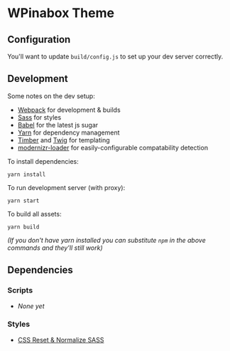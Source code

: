 WPinabox Theme
=======================

Configuration
--------------

You'll want to update `build/config.js` to set up your dev server correctly.

Development
------------

Some notes on the dev setup:

 * [Webpack](https://webpack.js.org/) for development & builds
 * [Sass](https://sass-lang.com/) for styles
 * [Babel](https://babeljs.io/) for the latest js sugar
 * [Yarn](https://yarnpkg.com/en/) for dependency management
 * [Timber](https://timber.github.io/timber/) and [Twig](http://twig.sensiolabs.org/doc/2.x/templates.html) for templating
 * [modernizr-loader](https://github.com/peerigon/modernizr-loader) for easily-configurable compatability detection

To install dependencies:

```
yarn install
```

To run development server (with proxy):

```
yarn start
```

To build all assets:

```
yarn build
```

_(If you don't have yarn installed you can substitute `npm` in the above commands and they'll still work)_



Dependencies
-------------

### Scripts

 * _None yet_

### Styles

 * [CSS Reset & Normalize SASS](https://www.npmjs.com/package/css-reset-and-normalize-sass)
